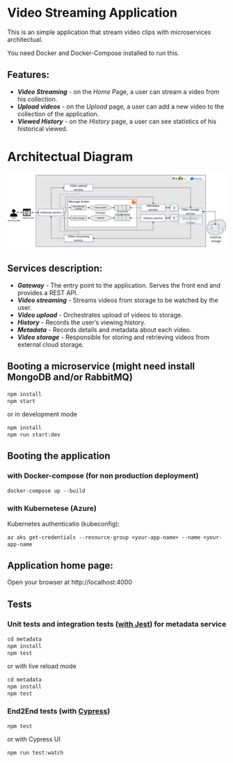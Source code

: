 # Video Streaming Application

This is an simple application that stream video clips with microservices architectual.

You need Docker and Docker-Compose installed to run this.
## Features:
* ***Video Streaming*** - on the *Home* Page, a user can stream a video from his collection.
* ***Upload videos*** - on the *Upload* page,  a user can add a new video to the collection of the application.
* ***Viewed History*** - on the *History* page, a user can see statistics of his historical viewed.

# Architectual Diagram
![Alt text](images/Diagram.png "Diagram")

## Services description:
* ***Gateway*** - The entry point to the application. Serves the front end and provides a REST API.
* ***Video streaming*** - Streams videos from storage to be watched by the user.
* ***Video upload*** - Orchestrates upload of videos to storage.
* ***History*** - Records the user’s viewing history.
* ***Metadata*** - Records details and metadata about each video.
* ***Video storage*** - Responsible for storing and retrieving videos from external cloud storage.

## Booting a microservice (might need install MongoDB and/or RabbitMQ)
    npm install
    npm start

or in development mode

    npm install
    npm run start:dev

## Booting the application
### with Docker-compose (for non production deployment)

    docker-compose up --build
### with Kubernetese (Azure)
Kubernetes authenticatio (kubeconfig):

    az aks get-credentials --resource-group <your-app-name> --name <your-app-name

## Application home page:
Open your browser at http://localhost:4000

## Tests
### Unit tests and integration tests ([with Jest](https://jestjs.io/)) for metadata service

    cd metadata
    npm install
    npm test
or with live reload mode

    cd metadata
    npm install
    npm test

### End2End tests (with [Cypress](https://www.cypress.io/))

    npm test

or with Cypress UI

    npm run test:watch